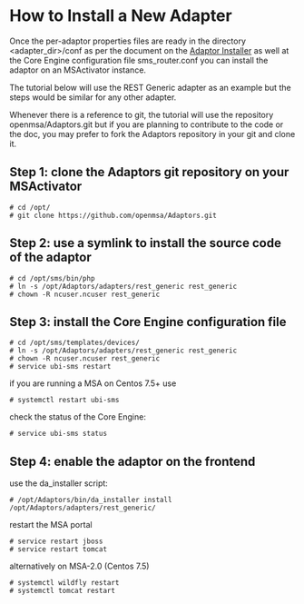 How to Install a New Adapter
============================

Once the per-adaptor properties files are ready in the directory <adapter_dir>/conf as per the document on the [Adaptor Installer](Adaptor_installer.md) as well at the Core Engine configuration file sms_router.conf you can install the adaptor on an MSActivator instance.

The tutorial below will use the REST Generic adapter as an example but the steps would be similar for any other adapter.

Whenever there is a reference to git, the tutorial will use the repository openmsa/Adaptors.git but if you are planning to contribute to the code or the doc, you may prefer to fork the Adaptors repository in your git and clone it.  

Step 1: clone the Adaptors git repository on your MSActivator
------ 
```
# cd /opt/
# git clone https://github.com/openmsa/Adaptors.git
```

Step 2: use a symlink to install the source code of the adaptor
------
```
# cd /opt/sms/bin/php
# ln -s /opt/Adaptors/adapters/rest_generic rest_generic
# chown -R ncuser.ncuser rest_generic
```

Step 3: install the Core Engine configuration file
------
```
# cd /opt/sms/templates/devices/
# ln -s /opt/Adaptors/adapters/rest_generic rest_generic
# chown -R ncuser.ncuser rest_generic
# service ubi-sms restart
```
if you are running a MSA on Centos 7.5+ use
```
# systemctl restart ubi-sms
```
check the status of the Core Engine:
```
# service ubi-sms status
```

Step 4: enable the adaptor on the frontend
------

use the da_installer script:
```
# /opt/Adaptors/bin/da_installer install /opt/Adaptors/adapters/rest_generic/
```
restart the MSA portal
```
# service restart jboss
# service restart tomcat 
```
alternatively on MSA-2.0 (Centos 7.5)
```
# systemctl wildfly restart
# systemctl tomcat restart
```
